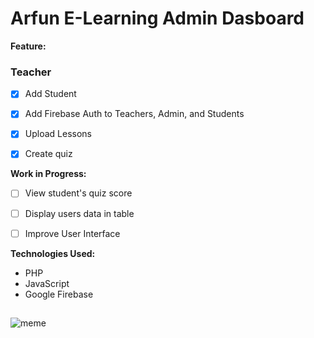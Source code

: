# Arfun E-Learning Admin Dasboard #

**Feature:**
### Teacher
- [x] Add Student
- [x] Add Firebase Auth to Teachers, Admin, and Students
- [x] Upload Lessons 
- [x] Create quiz


**Work in Progress:**
- [ ] View student's quiz score
- [ ] Display users data in table
- [ ] Improve User Interface


**Technologies Used:**
- PHP 
- JavaScript
- Google Firebase

##
![meme](https://user-images.githubusercontent.com/67692336/207235106-d018c2aa-519c-4c23-be1b-8ae9922eeff7.jpg)
